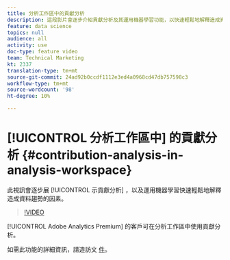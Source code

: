 ```yaml
---
title: 分析工作區中的貢獻分析
description: 這段影片會逐步介紹貢獻分析及其運用機器學習功能，以快速輕鬆地解釋造成資料趨勢的因素。
feature: data science
topics: null
audience: all
activity: use
doc-type: feature video
team: Technical Marketing
kt: 2337
translation-type: tm+mt
source-git-commit: 24ad92b0ccdf1112e3ed4a0968cd47db757598c3
workflow-type: tm+mt
source-wordcount: '98'
ht-degree: 10%

---
```



# [!UICONTROL 分析工作區中] 的貢獻分析 {#contribution-analysis-in-analysis-workspace}

此視訊會逐步展 [!UICONTROL 示貢獻分析] ，以及運用機器學習快速輕鬆地解釋造成資料趨勢的因素。

>[!VIDEO](https://video.tv.adobe.com/v/25443/?quality=12)

[!UICONTROL Adobe Analytics Premium] 的客戶可在分析工作區中使用貢獻分析。

如需此功能的詳細資訊，請造訪文 [件](https://marketing.adobe.com/resources/help/zh_TW/analytics/analysis-workspace/anomaly_detection.html)。
